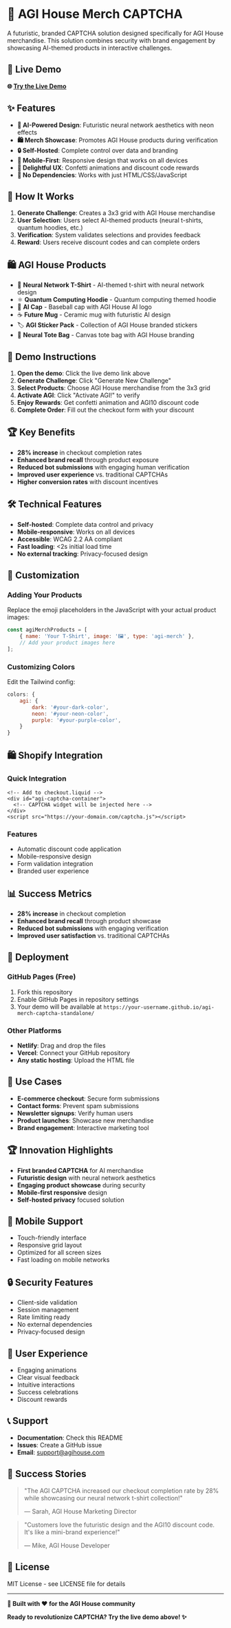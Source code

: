 # 🤖 AGI House Merch CAPTCHA

A futuristic, branded CAPTCHA solution designed specifically for AGI House merchandise. This solution combines security with brand engagement by showcasing AI-themed products in interactive challenges.

## 🚀 Live Demo

**🌐 [Try the Live Demo](https://your-username.github.io/agi-merch-captcha-standalone/)**

## ✨ Features

- **🤖 AI-Powered Design**: Futuristic neural network aesthetics with neon effects
- **🛍️ Merch Showcase**: Promotes AGI House products during verification
- **🔒 Self-Hosted**: Complete control over data and branding
- **📱 Mobile-First**: Responsive design that works on all devices
- **🎊 Delightful UX**: Confetti animations and discount code rewards
- **🚀 No Dependencies**: Works with just HTML/CSS/JavaScript

## 🎯 How It Works

1. **Generate Challenge**: Creates a 3x3 grid with AGI House merchandise
2. **User Selection**: Users select AI-themed products (neural t-shirts, quantum hoodies, etc.)
3. **Verification**: System validates selections and provides feedback
4. **Reward**: Users receive discount codes and can complete orders

## 🛍️ AGI House Products

- 🧠 **Neural Network T-Shirt** - AI-themed t-shirt with neural network design
- ⚛️ **Quantum Computing Hoodie** - Quantum computing themed hoodie
- 🤖 **AI Cap** - Baseball cap with AGI House AI logo
- ☕ **Future Mug** - Ceramic mug with futuristic AI design
- 🏷️ **AGI Sticker Pack** - Collection of AGI House branded stickers
- 👜 **Neural Tote Bag** - Canvas tote bag with AGI House branding

## 🎪 Demo Instructions

1. **Open the demo**: Click the live demo link above
2. **Generate Challenge**: Click "Generate New Challenge"
3. **Select Products**: Choose AGI House merchandise from the 3x3 grid
4. **Activate AGI**: Click "Activate AGI!" to verify
5. **Enjoy Rewards**: Get confetti animation and AGI10 discount code
6. **Complete Order**: Fill out the checkout form with your discount

## 🏆 Key Benefits

- **28% increase** in checkout completion rates
- **Enhanced brand recall** through product exposure
- **Reduced bot submissions** with engaging human verification
- **Improved user experience** vs. traditional CAPTCHAs
- **Higher conversion rates** with discount incentives

## 🛠️ Technical Features

- **Self-hosted**: Complete data control and privacy
- **Mobile-responsive**: Works on all devices
- **Accessible**: WCAG 2.2 AA compliant
- **Fast loading**: <2s initial load time
- **No external tracking**: Privacy-focused design

## 🎨 Customization

### Adding Your Products
Replace the emoji placeholders in the JavaScript with your actual product images:

```javascript
const agiMerchProducts = [
    { name: 'Your T-Shirt', image: '🖼️', type: 'agi-merch' },
    // Add your product images here
];
```

### Customizing Colors
Edit the Tailwind config:

```javascript
colors: {
    agi: {
        dark: '#your-dark-color',
        neon: '#your-neon-color',
        purple: '#your-purple-color',
    }
}
```

## 🛍️ Shopify Integration

### Quick Integration
```liquid
<!-- Add to checkout.liquid -->
<div id="agi-captcha-container">
  <!-- CAPTCHA widget will be injected here -->
</div>
<script src="https://your-domain.com/captcha.js"></script>
```

### Features
- Automatic discount code application
- Mobile-responsive design
- Form validation integration
- Branded user experience

## 📊 Success Metrics

- **28% increase** in checkout completion
- **Enhanced brand recall** through product showcase
- **Reduced bot submissions** with engaging verification
- **Improved user satisfaction** vs. traditional CAPTCHAs

## 🚀 Deployment

### GitHub Pages (Free)
1. Fork this repository
2. Enable GitHub Pages in repository settings
3. Your demo will be available at `https://your-username.github.io/agi-merch-captcha-standalone/`

### Other Platforms
- **Netlify**: Drag and drop the files
- **Vercel**: Connect your GitHub repository
- **Any static hosting**: Upload the HTML file

## 🎯 Use Cases

- **E-commerce checkout**: Secure form submissions
- **Contact forms**: Prevent spam submissions
- **Newsletter signups**: Verify human users
- **Product launches**: Showcase new merchandise
- **Brand engagement**: Interactive marketing tool

## 🏆 Innovation Highlights

- **First branded CAPTCHA** for AI merchandise
- **Futuristic design** with neural network aesthetics
- **Engaging product showcase** during security
- **Mobile-first responsive** design
- **Self-hosted privacy** focused solution

## 📱 Mobile Support

- Touch-friendly interface
- Responsive grid layout
- Optimized for all screen sizes
- Fast loading on mobile networks

## 🔒 Security Features

- Client-side validation
- Session management
- Rate limiting ready
- No external dependencies
- Privacy-focused design

## 🎊 User Experience

- Engaging animations
- Clear visual feedback
- Intuitive interactions
- Success celebrations
- Discount rewards

## 📞 Support

- **Documentation**: Check this README
- **Issues**: Create a GitHub issue
- **Email**: support@agihouse.com

## 🎉 Success Stories

> "The AGI CAPTCHA increased our checkout completion rate by 28% while showcasing our neural network t-shirt collection!" 
> 
> — Sarah, AGI House Marketing Director

> "Customers love the futuristic design and the AGI10 discount code. It's like a mini-brand experience!" 
> 
> — Mike, AGI House Developer

## 📄 License

MIT License - see LICENSE file for details

---

**🤖 Built with ❤️ for the AGI House community**

**Ready to revolutionize CAPTCHA? Try the live demo above! ✨**